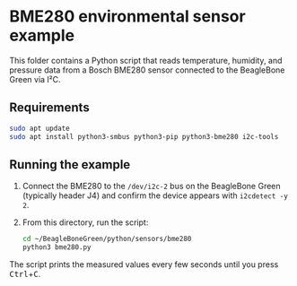 # BME280 environmental sensor example

This folder contains a Python script that reads temperature, humidity,
and pressure data from a Bosch BME280 sensor connected to the
BeagleBone Green via I²C.

## Requirements

```bash
sudo apt update
sudo apt install python3-smbus python3-pip python3-bme280 i2c-tools
```

## Running the example

1. Connect the BME280 to the `/dev/i2c-2` bus on the BeagleBone Green
   (typically header J4) and confirm the device appears with
   `i2cdetect -y 2`.
2. From this directory, run the script:

   ```bash
   cd ~/BeagleBoneGreen/python/sensors/bme280
   python3 bme280.py
   ```

The script prints the measured values every few seconds until you press
<kbd>Ctrl</kbd>+<kbd>C</kbd>.

